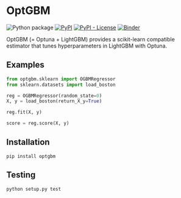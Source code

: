 # OptGBM

![Python package](https://github.com/Y-oHr-N/OptGBM/workflows/Python%20package/badge.svg?branch=master)
[![PyPI](https://img.shields.io/pypi/v/OptGBM)](https://pypi.org/project/OptGBM/)
[![PyPI - License](https://img.shields.io/pypi/l/OptGBM)](https://pypi.org/project/OptGBM/)
[![Binder](https://mybinder.org/badge.svg)](https://mybinder.org/v2/gh/Y-oHr-N/OptGBM/master)

OptGBM (= Optuna + LightGBM) provides a scikit-learn compatible estimator that tunes hyperparameters in LightGBM with Optuna.

## Examples

```python
from optgbm.sklearn import OGBMRegressor
from sklearn.datasets import load_boston

reg = OGBMRegressor(random_state=0)
X, y = load_boston(return_X_y=True)

reg.fit(X, y)

score = reg.score(X, y)
```

## Installation

```
pip install optgbm
```

## Testing

```
python setup.py test
```

